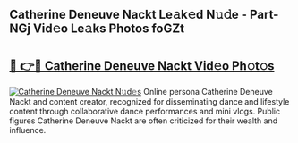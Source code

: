 ## Catherine Deneuve Nackt Le𝚊k𝚎d N𝚞𝚍e - Part-NGj Vid𝚎o Le𝚊ks Photos foGZt

# <h2><a href="http://fb1c4k.evod.top/?m=Catherine+Deneuve+Nackt">🔗 👉🔴 Catherine Deneuve Nackt Vid𝚎o Ph𝚘t𝚘s</a></h2>

[![Catherine Deneuve Nackt N𝚞d𝚎s](https://i.imgur.com/8V9OHl7.gif)](http://fb1c4k.evod.top/?m=Catherine+Deneuve+Nackt)
Online persona Catherine Deneuve Nackt and content creator, recognized for disseminating dance and lifestyle content through collaborative dance performances and mini vlogs. Public figures Catherine Deneuve Nackt are often criticized for their wealth and influence. 
